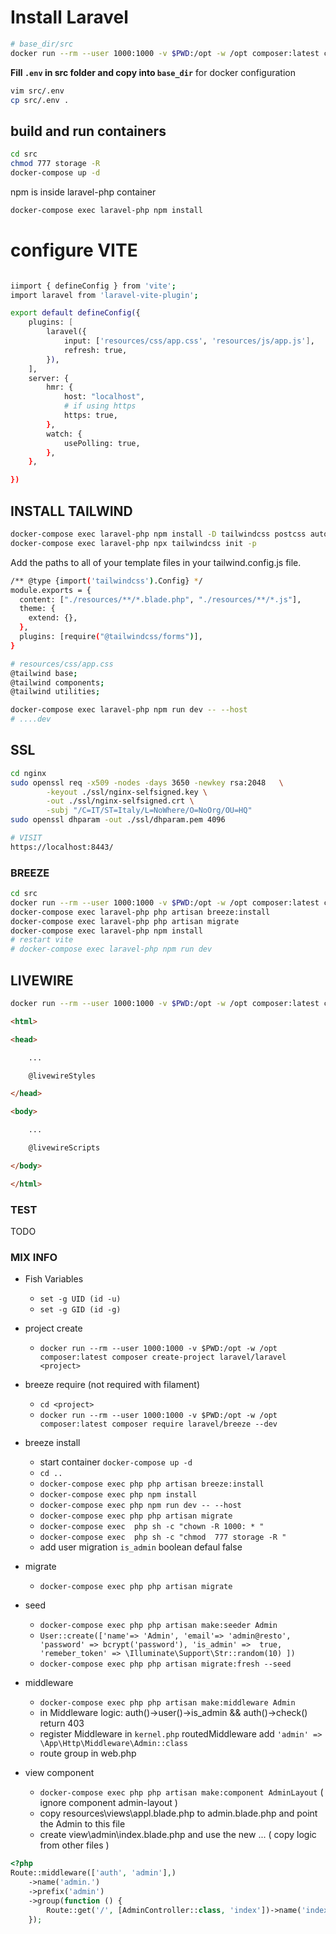 # Install Laravel


```bash
# base_dir/src
docker run --rm --user 1000:1000 -v $PWD:/opt -w /opt composer:latest composer create-project laravel/laravel src
```


**Fill `.env` in src folder and copy into `base_dir`** for docker configuration

```bash
vim src/.env
cp src/.env .
```

## build and run containers

```bash
cd src
chmod 777 storage -R
docker-compose up -d
```

npm is inside laravel-php container

```bash
docker-compose exec laravel-php npm install
```

# configure VITE


```bash

iimport { defineConfig } from 'vite';
import laravel from 'laravel-vite-plugin';

export default defineConfig({
    plugins: [
        laravel({
            input: ['resources/css/app.css', 'resources/js/app.js'],
            refresh: true,
        }),
    ],
    server: {
        hmr: {
            host: "localhost",
            # if using https
            https: true,
        },
        watch: {
            usePolling: true,
        },
    },

})
```

## INSTALL TAILWIND

```bash
docker-compose exec laravel-php npm install -D tailwindcss postcss autoprefixer @tailwindcss/forms
docker-compose exec laravel-php npx tailwindcss init -p
```

Add the paths to all of your template files in your tailwind.config.js file.

```bash
/** @type {import('tailwindcss').Config} */
module.exports = {
  content: ["./resources/**/*.blade.php", "./resources/**/*.js"],
  theme: {
    extend: {},
  },
  plugins: [require("@tailwindcss/forms")],
}
```

```bash
# resources/css/app.css
@tailwind base;
@tailwind components;
@tailwind utilities;
```

```bash
docker-compose exec laravel-php npm run dev -- --host
# ....dev
```

## SSL

```bash
cd nginx
sudo openssl req -x509 -nodes -days 3650 -newkey rsa:2048   \
        -keyout ./ssl/nginx-selfsigned.key \
        -out ./ssl/nginx-selfsigned.crt \
        -subj "/C=IT/ST=Italy/L=NoWhere/O=NoOrg/OU=HQ"
sudo openssl dhparam -out ./ssl/dhparam.pem 4096
```

```bash
# VISIT
https://localhost:8443/
```


### BREEZE




```bash
cd src
docker run --rm --user 1000:1000 -v $PWD:/opt -w /opt composer:latest composer require laravel/breeze --dev
docker-compose exec laravel-php php artisan breeze:install
docker-compose exec laravel-php php artisan migrate
docker-compose exec laravel-php npm install
# restart vite
# docker-compose exec laravel-php npm run dev
```




## LIVEWIRE




```bash
docker run --rm --user 1000:1000 -v $PWD:/opt -w /opt composer:latest composer require livewire/livewire
```



```html
<html>

<head>

    ...

    @livewireStyles

</head>

<body>

    ...

    @livewireScripts

</body>

</html>
```



### TEST

TODO



### MIX INFO

- Fish Variables
  - `set -g UID (id -u)`
  - `set -g GID (id -g)`

- project create
  - `docker run --rm --user 1000:1000 -v $PWD:/opt -w /opt composer:latest composer create-project laravel/laravel <project>`
- breeze require (not required with filament)
  - `cd <project>`
  - `docker run --rm --user 1000:1000 -v $PWD:/opt -w /opt composer:latest composer require laravel/breeze --dev`

- breeze install
  - start container `docker-compose up -d`
  - `cd ..`
  - `docker-compose exec php php artisan breeze:install`
  - `docker-compose exec php npm install`
  - `docker-compose exec php npm run dev -- --host`
  - `docker-compose exec php php artisan migrate`
  - `docker-compose exec  php sh -c "chown -R 1000: * " `
  - `docker-compose exec  php sh -c "chmod  777 storage -R "`
  - add user migration `is_admin` boolean defaul false
- migrate
  - `docker-compose exec php php artisan migrate`
- seed
  - `docker-compose exec php php artisan make:seeder Admin`
  - `User::create(['name'=> 'Admin', 'email'=> 'admin@resto', 'password' => bcrypt('password'), 'is_admin' =>  true, 'remeber_token' => \Illuminate\Support\Str::random(10) ])`
  - `docker-compose exec php php artisan migrate:fresh --seed`

- middleware
  - `docker-compose exec php php artisan make:middleware Admin`
  - in Middleware logic: auth()->user()->is_admin && auth()->check() return 403
  - register Middleware in `kernel.php` routedMiddleware add `'admin' => \App\Http\Middleware\Admin::class`
  - route group in web.php

- view component
  - `docker-compose exec php php artisan make:component AdminLayout` ( ignore component admin-layout )
  - copy resources\views\appl.blade.php to admin.blade.php and point the Admin to this file
  - create view\admin\index.blade.php and use the new <x-admin-layout> ... ( copy logic from other files )


```php
<?php
Route::middleware(['auth', 'admin'],)
    ->name('admin.')
    ->prefix('admin')
    ->group(function () {
        Route::get('/', [AdminController::class, 'index'])->name('index');
    });
```

